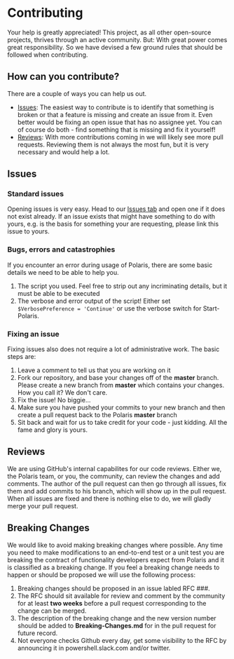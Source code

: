 # Contributing
Your help is greatly appreciated! This project, as all other open-source projects, thrives through an active community. But: With great power comes great responsibility. So we have devised a few ground rules that should be followed when contributing.

## How can you contribute?
There are a couple of ways you can help us out.
* [Issues](#Issues): The easiest way to contribute is to identify that something is broken or that a feature is missing and create an issue from it. Even better would be fixing an open issue that has no assignee yet. You can of course do both - find something that is missing and fix it yourself!
* [Reviews](#Reviews): With more contributions coming in we will likely see more pull requests. Reviewing them is not always the most fun, but it is very necessary and would help a lot.

## Issues
### Standard issues
Opening issues is very easy. Head to our [Issues tab](https://github.com/automatedlab/automatedlab/issues) and open one if it does not exist already. If an issue exists that might have something to do with yours, e.g. is the basis for something your are requesting, please link this issue to yours.  
### Bugs, errors and catastrophies
If you encounter an error during usage of Polaris, there are some basic details we need to be able to help you.
1. The script you used. Feel free to strip out any incriminating details, but it must be able to be executed
2. The verbose and error output of the script! Either set `$VerbosePreference = 'Continue'` or use the verbose switch for Start-Polaris.
### Fixing an issue
Fixing issues also does not require a lot of administrative work. The basic steps are:
1. Leave a comment to tell us that you are working on it
2. Fork our repository, and base your changes off of the **master** branch. Please create a new branch from **master** which contains your changes. How you call it? We don't care.
3. Fix the issue! No biggie...
4. Make sure you have pushed your commits to your new branch and then create a pull request back to the Polaris **master** branch
5. Sit back and wait for us to take credit for your code - just kidding. All the fame and glory is yours.

## Reviews
We are using GitHub's internal capabilites for our code reviews. Either we, the Polaris team, or you, the community, can review the changes and add comments. The author of the pull request can then go through all issues, fix them and add commits to his branch, which will show up in the pull request. When all issues are fixed and there is nothing else to do, we will gladly merge your pull request.

## Breaking Changes
We would like to avoid making breaking changes where possible. Any time you need to make modifications to an end-to-end test or a unit test you are breaking the contract of functionality developers expect from Polaris and it is classified as a breaking change. If you feel a breaking change needs to happen or should be proposed we will use the following process:

1. Breaking changes should be proposed in an issue labled RFC ###. 
2. The RFC should sit available for review and comment by the community for at least **two weeks** before a pull request corresponding to the change can be merged.
3. The description of the breaking change and the new version number should be added to **Breaking-Changes.md** for in the pull request for future record.
4. Not everyone checks Github every day, get some visibility to the RFC by announcing it in powershell.slack.com and/or twitter.
